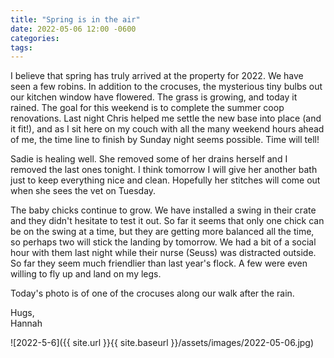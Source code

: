 ```yaml
---
title: "Spring is in the air"
date: 2022-05-06 12:00 -0600
categories:
tags:
---
```


I believe that spring has truly arrived at the property for 2022. We have seen a few robins. In addition to the crocuses, the mysterious tiny bulbs out our kitchen window have flowered. The grass is growing, and today it rained. The goal for this weekend is to complete the summer coop renovations. Last night Chris helped me settle the new base into place (and it fit!), and as I sit here on my couch with all the many weekend hours ahead of me, the time line to finish by Sunday night seems possible. Time will tell!

Sadie is healing well. She removed some of her drains herself and I removed the last ones tonight. I think tomorrow I will give her another bath just to keep everything nice and clean. Hopefully her stitches will come out when she sees the vet on Tuesday.

The baby chicks continue to grow. We have installed a swing in their crate and they didn't hesitate to test it out. So far it seems that only one chick can be on the swing at a time, but they are getting more balanced all the time, so perhaps two will stick the landing by tomorrow. We had a bit of a social hour with them last night while their nurse (Seuss) was distracted outside. So far they seem much friendlier than last year's flock. A few were even willing to fly up and land on my legs.

Today's photo is of one of the crocuses along our walk after the rain.

Hugs,<br />
Hannah

![2022-5-6]({{ site.url }}{{ site.baseurl }}/assets/images/2022-05-06.jpg)